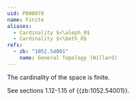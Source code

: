 ```yaml
---
uid: P000078
name: Finite
aliases:
  - Cardinality $<\aleph_0$
  - Cardinality $<\beth_0$
refs:
  - zb: "1052.54001"
    name: General Topology (Willard)
---
```


The cardinality of the space is finite.

See sections 1.12-1.15 of {{zb:1052.54001}}.
